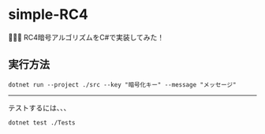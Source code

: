# simple-RC4

🗽🗽🗽 RC4暗号アルゴリズムをC#で実装してみた！  

## 実行方法

```shell
dotnet run --project ./src --key "暗号化キー" --message "メッセージ"
```

---

テストするには、、、  

```shell
dotnet test ./Tests
```
